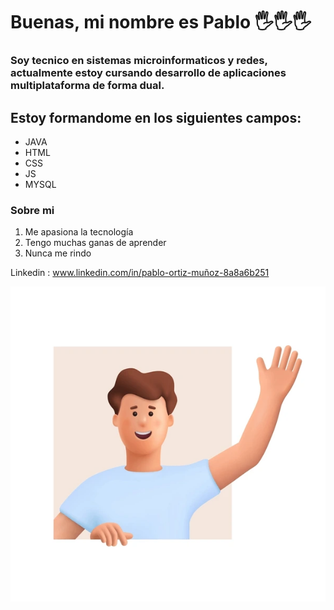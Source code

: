 # Buenas, mi nombre es **Pablo** 🖐️🖐️🖐️

### Soy tecnico en sistemas microinformaticos y redes, actualmente estoy cursando desarrollo de aplicaciones multiplataforma de forma dual.

## Estoy formandome en los siguientes campos:

- JAVA
- HTML
- CSS
- JS
- MYSQL

### Sobre mi

1. Me apasiona la tecnología
2. Tengo muchas ganas de aprender
3. Nunca me rindo

Linkedin : www.linkedin.com/in/pablo-ortiz-muñoz-8a8a6b251

   ![adios](adios.webp) 
